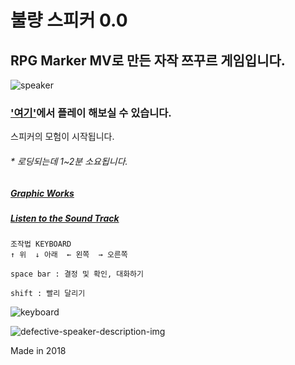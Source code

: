 # 불량 스피커 0.0
## RPG Marker MV로 만든 자작 쯔꾸르 게임입니다.

![speaker](https://user-images.githubusercontent.com/77230980/118475090-c8d61880-b746-11eb-86b4-4580a0a709b0.png)

### ['여기'](https://hanamon.github.io/Defective-Speaker/)에서 플레이 해보실 수 있습니다.
스피커의 모험이 시작됩니다.
###### * 로딩되는데 1~2분 소요됩니다.

##### [Graphic Works](https://www.instagram.com/hanamon.kr/)
##### [Listen to the Sound Track](https://soundcloud.com/hanamon/sets/defective_speaker_2018)

```
조작법 KEYBOARD
↑ 위  ↓ 아래  ← 왼쪽  → 오른쪽

space bar : 결정 및 확인, 대화하기

shift : 빨리 달리기
```

![keyboard](https://user-images.githubusercontent.com/77230980/118474918-94625c80-b746-11eb-8274-874bf5141f68.png)

![defective-speaker-description-img](https://user-images.githubusercontent.com/77230980/109409651-eb725400-79d7-11eb-84ec-40bca361d142.jpg)

Made in 2018

